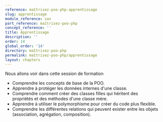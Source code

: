 ```yaml
---
reference: maîtrisez-poo-php-apprentissage
slug: apprentissage
module_reference: sas
part_reference: maîtrisez-poo-php
concept_reference: ''
title: Apprentissage
description: ''
order: 14
global_order: '14'
directory: maîtrisez-poo-php
permalink: maîtrisez-poo-php/apprentissage
layout: chapters
---
```



Nous allons voir dans cette session de formation 

- Comprendre les concepts de base de la POO.
- Apprendre à protéger les données internes d'une classe.
- Comprendre comment créer des classes filles qui héritent des propriétés et des méthodes d'une classe mère.
- Apprendre à utiliser le polymorphisme pour créer du code plus flexible.
- Comprendre les différentes relations qui peuvent exister entre les objets (association, agrégation, composition).
